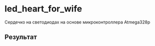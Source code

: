 # led_heart_for_wife
Сердечко на светодиодах на основе микроконтроллера Atmega328p
## Результат
<url src="led_heart_for_wife/result/result.mp4">

